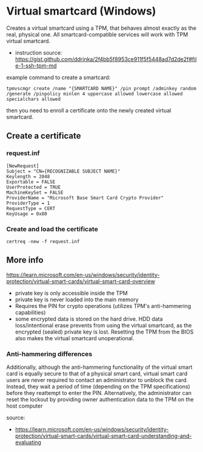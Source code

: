 # Virtual smartcard (Windows)
Creates a virtual smartcard using a TPM, that behaves almost exactly as the real, physical one. All smartcard-compatible services will work with TPM virtual smartcard.

- instruction source: https://gist.github.com/ddrinka/2f4bb5f8953ce911f5f5448ad7d2de2f#file-1-ssh-tpm-md

example command to create a smartcard:
```
tpmvscmgr create /name "{SMARTCARD NAME}" /pin prompt /adminkey random /generate /pinpolicy minlen 4 uppercase allowed lowercase allowed specialchars allowed
```
then you need to enroll a certificate onto the newly created virtual smartcard.
## Create a certificate
### request.inf
```
[NewRequest]
Subject = "CN={RECOGNIZABLE SUBJECT NAME}"
Keylength = 2048
Exportable = FALSE
UserProtected = TRUE
MachineKeySet = FALSE
ProviderName = "Microsoft Base Smart Card Crypto Provider"
ProviderType = 1
RequestType = CERT
KeyUsage = 0x80
```
### Create and load the certificate
```
certreq -new -f request.inf
```

## More info
https://learn.microsoft.com/en-us/windows/security/identity-protection/virtual-smart-cards/virtual-smart-card-overview
- private key is only accessible inside the TPM
- private key is never loaded into the main memory
- Requires the PIN for crypto operations (utilizes TPM's anti-hammering capabilities)
- some encrypted data is stored on the hard drive. HDD data loss/intentional erase prevents from using the virtual smartcard, as the encrypted (sealed) private key is lost. Resetting the TPM from the BIOS also makes the virtual smartcard unoperational.
### Anti-hammering differences
Additionally, although the anti-hammering functionality of the virtual smart card is equally secure to that of a physical smart card, virtual smart card users are never required to contact an administrator to unblock the card. Instead, they wait a period of time (depending on the TPM specifications) before they reattempt to enter the PIN. Alternatively, the administrator can reset the lockout by providing owner authentication data to the TPM on the host computer

source: 
- https://learn.microsoft.com/en-us/windows/security/identity-protection/virtual-smart-cards/virtual-smart-card-understanding-and-evaluating

